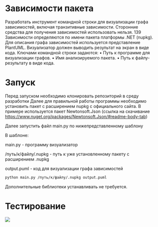 # Зависимости пакета
Разработать инструмент командной строки для визуализации графа
зависимостей, включая транзитивные зависимости. Сторонние средства для
получения зависимостей использовать нельзя.
139
Зависимости определяются по имени пакета платформы .NET (nupkg). Для
описания графа зависимостей используется представление PlantUML.
Визуализатор должен выводить результат на экран в виде кода.
Ключами командной строки задаются:
• Путь к программе для визуализации графов.
• Имя анализируемого пакета.
• Путь к файлу-результату в виде кода.

# Запуск
Перед запуском необходимо клонировать репозиторий в среду разработки
Далее для правильной работы программы необходимо установить пакет с расширением nupkg с официального сайта. В примере используется пакет Newtonsoft.Json (ссылка на скачивание https://www.nuget.org/packages/Newtonsoft.Json/#readme-body-tab)

Далее запустить файл main.py по нижепредставленному шаблону

В шаблоне:

main.py - программу визуализатор

/путь/к/файлу/.nupkg - путь к уже установленному пакету с расширением .nupkg

output.puml - код для визуализации графа зависимостей

```Bash
python main.py /путь/к/файлу/.nupkg output.puml
```

Дополнительные библиотеки устанавливать не требуется.

# Тестирование
![]([https://github.com/Rapira16/config/blob/main/%D0%94%D0%BE%D0%BC%D0%B0%D1%88%D0%BD%D0%B5%D0%B5%20%D0%B7%D0%B0%D0%B4%D0%B0%D0%BD%D0%B8%D0%B5%201/ls.png](https://github.com/Rapira16/config/blob/main/Домашнее%20задание%202/test_package.png))

